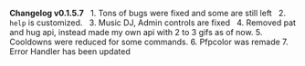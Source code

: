 __**Changelog v0.1.5.7**__
‎ ‎ ‎1. Tons of bugs were fixed and some are still left
‎ ‎ ‎2. `help` is customized.
‎ ‎ ‎3. Music DJ, Admin controls are fixed
‎ ‎ 4. Removed pat and hug api, instead made my own api with 2 to 3 gifs as of now.
  5. Cooldowns were reduced for some commands.
  6. Pfpcolor was remade
  7. Error Handler has been updated